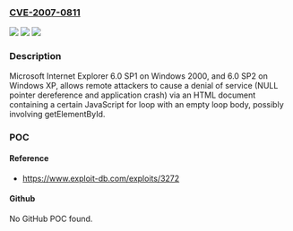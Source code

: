 ### [CVE-2007-0811](https://cve.mitre.org/cgi-bin/cvename.cgi?name=CVE-2007-0811)
![](https://img.shields.io/static/v1?label=Product&message=n%2Fa&color=blue)
![](https://img.shields.io/static/v1?label=Version&message=n%2Fa&color=blue)
![](https://img.shields.io/static/v1?label=Vulnerability&message=n%2Fa&color=brighgreen)

### Description

Microsoft Internet Explorer 6.0 SP1 on Windows 2000, and 6.0 SP2 on Windows XP, allows remote attackers to cause a denial of service (NULL pointer dereference and application crash) via an HTML document containing a certain JavaScript for loop with an empty loop body, possibly involving getElementById.

### POC

#### Reference
- https://www.exploit-db.com/exploits/3272

#### Github
No GitHub POC found.

